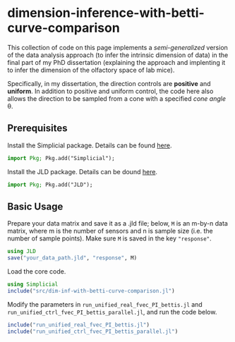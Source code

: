 # dimension-inference-with-betti-curve-comparison
This collection of code on this page implements a _semi-generalized_ version of the data analysis approach (to infer the intrinsic dimension of data) in the final part of my PhD dissertation (explaining the approach and implenting it to infer the dimension of the olfactory space of lab mice). 

Specifically, in my dissertation, the direction controls are **positive** and **uniform**. In addition to positive and uniform control, the code here also allows the direction to be sampled from a cone with a specified _cone angle_ &theta;.

## Prerequisites
Install the Simplicial package. Details can be found [here](https://github.com/nebneuron/Simplicial.jl).
```Julia
import Pkg; Pkg.add("Simplicial");
```
Install the JLD package. Details can be dound [here](https://github.com/JuliaIO/JLD.jl).
```Julia
import Pkg; Pkg.add("JLD");
```

## Basic Usage
Prepare your data matrix and save it as a .jld file; below, `M` is an m-by-n data matrix, where m is the number of sensors and n is sample size (i.e. the number of sample points). Make sure `M` is saved in the key `"response"`.
```Julia
using JLD
save("your_data_path.jld", "response", M)
```
Load the core code.
```Julia
using Simplicial
include("src/dim-inf-with-betti-curve-comparison.jl")
```
Modify the parameters in `run_unified_real_fvec_PI_bettis.jl` and `run_unified_ctrl_fvec_PI_bettis_parallel.jl`, and run the code below.
```Julia
include("run_unified_real_fvec_PI_bettis.jl")
include("run_unified_ctrl_fvec_PI_bettis_parallel.jl")
```
